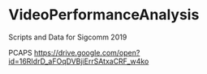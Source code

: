 # VideoPerformanceAnalysis

Scripts and Data for Sigcomm 2019

PCAPS
https://drive.google.com/open?id=16RIdrD_aFOqDVBjiErrSAtxaCRF_w4ko
